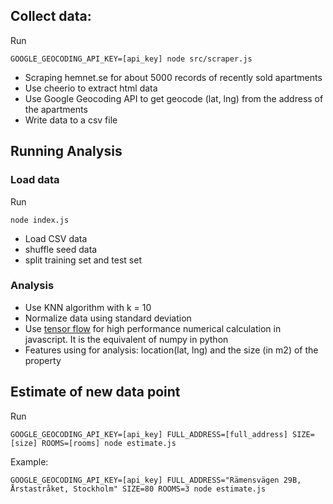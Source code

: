 ## Collect data:

Run

```
GOOGLE_GEOCODING_API_KEY=[api_key] node src/scraper.js
```

* Scraping hemnet.se for about 5000 records of recently sold apartments
* Use cheerio to extract html data
* Use Google Geocoding API to get geocode (lat, lng) from the address of the apartments
* Write data to a csv file

## Running Analysis

### Load data

Run

```
node index.js
```

* Load CSV data
* shuffle seed data
* split training set and test set

### Analysis

* Use KNN algorithm with k = 10
* Normalize data using standard deviation
* Use [tensor flow](https://www.tensorflow.org/) for high performance numerical calculation in javascript. It is the equivalent of numpy in python
* Features using for analysis: location(lat, lng) and the size (in m2) of the property

## Estimate of new data point

Run

```
GOOGLE_GEOCODING_API_KEY=[api_key] FULL_ADDRESS=[full_address] SIZE=[size] ROOMS=[rooms] node estimate.js
```

Example:

```
GOOGLE_GEOCODING_API_KEY=[api_key] FULL_ADDRESS="Rämensvägen 29B, Årstastråket, Stockholm" SIZE=80 ROOMS=3 node estimate.js
```
